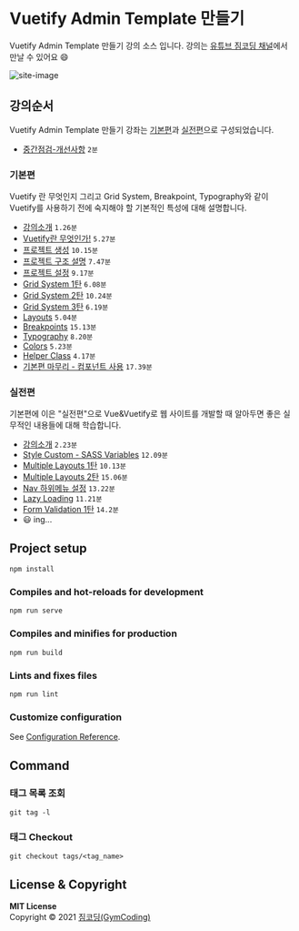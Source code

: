# Vuetify Admin Template 만들기
Vuetify Admin Template 만들기 강의 소스 입니다. 강의는 [유튜브 짐코딩 채널](https://www.youtube.com/channel/UCZ30aWiMw5C8mGcESlAGQbA/?sub_confirmation=1)에서 만날 수 있어요 😄

![site-image](https://user-images.githubusercontent.com/46775510/118226400-e181cc80-b4c1-11eb-8f3f-ad87bd4038bb.png)



## 강의순서
Vuetify Admin Template 만들기 강좌는 [기본편](https://www.youtube.com/playlist?list=PLlaP-jSd-nK91TqXFJQ7PVX5pOKoOA9v3)과 [실전편](https://www.youtube.com/playlist?list=PLlaP-jSd-nK8FYw7iL-GffpmFlCoby2T5)으로 구성되었습니다.
- [중간점검-개선사항](https://www.youtube.com/watch?v=m2hjzOOxCG8&list=PLlaP-jSd-nK91TqXFJQ7PVX5pOKoOA9v3&index=1) `2분`
### 기본편
Vuetify 란 무엇인지 그리고 Grid System, Breakpoint, Typography와 같이 Vuetify를 사용하기 전에 숙지해야 할 기본적인 특성에 대해 설명합니다.
- [강의소개](https://www.youtube.com/watch?v=C3dPzOmHea0&list=PLlaP-jSd-nK91TqXFJQ7PVX5pOKoOA9v3&index=1&t=3s) `1.26분`
- [Vuetify란 무엇인가!](https://www.youtube.com/watch?v=28npDAkwekk&list=PLlaP-jSd-nK91TqXFJQ7PVX5pOKoOA9v3&index=2) `5.27분`
- [프로젝트 생성](https://www.youtube.com/watch?v=dDdyKj-zS94&list=PLlaP-jSd-nK91TqXFJQ7PVX5pOKoOA9v3&index=3&t=127s) `10.15분`
- [프로젝트 구조 설명](https://www.youtube.com/watch?v=JuNaO4zT4mI&list=PLlaP-jSd-nK91TqXFJQ7PVX5pOKoOA9v3&index=4) `7.47분`
- [프로젝트 설정](https://www.youtube.com/watch?v=yXJsY8hhyy0&list=PLlaP-jSd-nK91TqXFJQ7PVX5pOKoOA9v3&index=5) `9.17분`
- [Grid System 1탄](https://www.youtube.com/watch?v=V30z8k8kTfE&list=PLlaP-jSd-nK91TqXFJQ7PVX5pOKoOA9v3&index=6) `6.08분`
- [Grid System 2탄](https://www.youtube.com/watch?v=InuKrcuByWI&list=PLlaP-jSd-nK91TqXFJQ7PVX5pOKoOA9v3&index=7) `10.24분`
- [Grid System 3탄](https://www.youtube.com/watch?v=hbpgp_j0ByY&list=PLlaP-jSd-nK91TqXFJQ7PVX5pOKoOA9v3&index=8) `6.19분`
- [Layouts](https://www.youtube.com/watch?v=boJAcjP-PGk&list=PLlaP-jSd-nK91TqXFJQ7PVX5pOKoOA9v3&index=9) `5.04분`
- [Breakpoints](https://www.youtube.com/watch?v=7sKpBB-pC2w&list=PLlaP-jSd-nK91TqXFJQ7PVX5pOKoOA9v3&index=10) `15.13분`
- [Typography](https://www.youtube.com/watch?v=zghpFagJxRM&list=PLlaP-jSd-nK91TqXFJQ7PVX5pOKoOA9v3&index=11) `8.20분`
- [Colors](https://www.youtube.com/watch?v=oEoXmHb8QuE&list=PLlaP-jSd-nK91TqXFJQ7PVX5pOKoOA9v3&index=12) `5.23분`
- [Helper Class](https://www.youtube.com/watch?v=vfId8x-lQ34&list=PLlaP-jSd-nK91TqXFJQ7PVX5pOKoOA9v3&index=13) `4.17분`
- [기본편 마무리 - 컴포넌트 사용](https://www.youtube.com/watch?v=d4inszEc6QA&list=PLlaP-jSd-nK91TqXFJQ7PVX5pOKoOA9v3&index=14) `17.39분`
### 실전편
기본편에 이은 "실전편"으로 Vue&Vuetify로 웹 사이트를 개발할 때 알아두면 좋은 실무적인 내용들에 대해 학습합니다.
- [강의소개](https://www.youtube.com/watch?v=6kQFotoh80Q&list=PLlaP-jSd-nK8FYw7iL-GffpmFlCoby2T5&index=1) `2.23분`
- [Style Custom - SASS Variables](https://www.youtube.com/watch?v=g2a3eCuaSb0&list=PLlaP-jSd-nK8FYw7iL-GffpmFlCoby2T5&index=2) `12.09분`
- [Multiple Layouts 1탄](https://www.youtube.com/watch?v=lgzG8bWXHOY&list=PLlaP-jSd-nK8FYw7iL-GffpmFlCoby2T5&index=3) `10.13분`
- [Multiple Layouts 2탄](https://www.youtube.com/watch?v=fTu_H27Or5M&list=PLlaP-jSd-nK8FYw7iL-GffpmFlCoby2T5&index=4) `15.06분`
- [Nav 하위메뉴 설정](https://www.youtube.com/watch?v=iPEDyFiJGP4&list=PLlaP-jSd-nK8FYw7iL-GffpmFlCoby2T5&index=5) `13.22분`
- [Lazy Loading](https://www.youtube.com/watch?v=vn2Aipe9ABQ&list=PLlaP-jSd-nK8FYw7iL-GffpmFlCoby2T5&index=6) `11.21분`
- [Form Validation 1탄](https://www.youtube.com/watch?v=_FOQNOrB4Ak&list=PLlaP-jSd-nK8FYw7iL-GffpmFlCoby2T5&index=7) `14.2분`
- 😃 ing...

## Project setup
```
npm install
```

### Compiles and hot-reloads for development
```
npm run serve
```

### Compiles and minifies for production
```
npm run build
```

### Lints and fixes files
```
npm run lint
```

### Customize configuration
See [Configuration Reference](https://cli.vuejs.org/config/).

## Command
### 태그 목록 조회
```
git tag -l
```
### 태그 Checkout
```
git checkout tags/<tag_name>
```



## License & Copyright

**MIT License** <br>
Copyright © 2021 [짐코딩(GymCoding)](https://www.youtube.com/channel/UCZ30aWiMw5C8mGcESlAGQbA/?sub_confirmation=1/)

